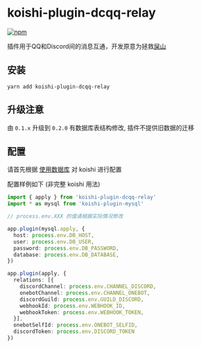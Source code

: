 # koishi-plugin-dcqq-relay

[![npm](https://img.shields.io/npm/v/koishi-plugin-dcqq-relay?style=flat-square)](https://www.npmjs.com/package/koishi-plugin-ink)

插件用于QQ和Discord间的消息互通，开发原意为拯救[屎山](https://github.com/Teahouse-Studios/Discord-QQ-Msg-Relay)

## 安装
```
yarn add koishi-plugin-dcqq-relay
```

## 升级注意
由 `0.1.x` 升级到 `0.2.0` 有数据库表结构修改, 插件不提供旧数据的迁移

## 配置
请首先根据 [使用数据库](https://koishi.js.org/guide/database.html) 对 koishi 进行配置

配置样例如下 (非完整 koishi 用法)

``` typescript
import { apply } from 'koishi-plugin-dcqq-relay'
import * as mysql from 'koishi-plugin-mysql'

// process.env.XXX 的值请根据实际情况修改

app.plugin(mysql.apply, {
  host: process.env.DB_HOST,
  user: process.env.DB_USER,
  password: process.env.DB_PASSWORD,
  database: process.env.DB_DATABASE,
})

app.plugin(apply, {
  relations: [{
    discordChannel: process.env.CHANNEL_DISCORD,
    onebotChannel: process.env.CHANNEL_ONEBOT,
    discordGuild: process.env.GUILD_DISCORD,
    webhookId: process.env.WEBHOOK_ID,
    webhookToken: process.env.WEBHOOK_TOKEN,
  }],
  onebotSelfId: process.env.ONEBOT_SELFID,
  discordToken: process.env.DISCORD_TOKEN
})
```